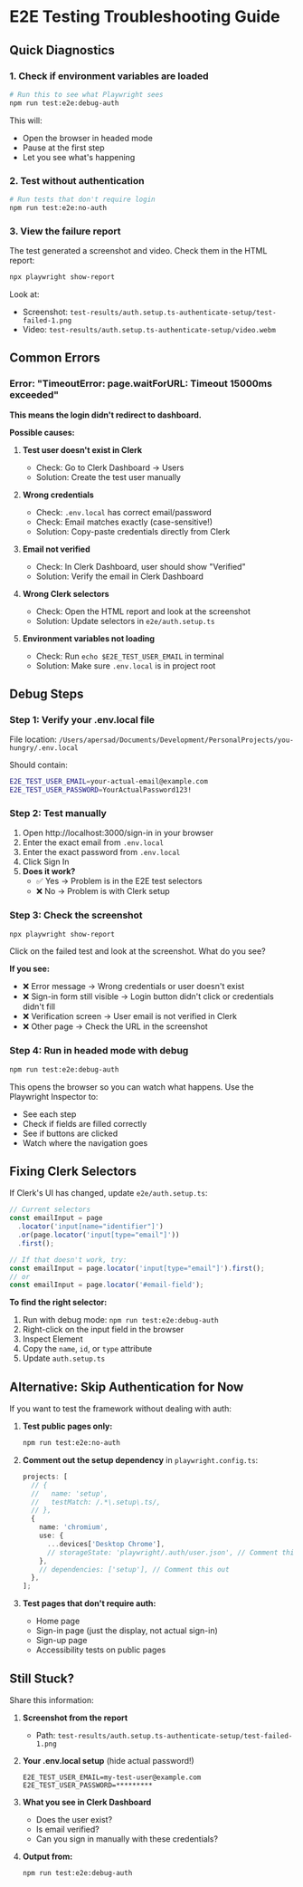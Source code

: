 # E2E Testing Troubleshooting Guide

## Quick Diagnostics

### 1. Check if environment variables are loaded

```bash
# Run this to see what Playwright sees
npm run test:e2e:debug-auth
```

This will:

- Open the browser in headed mode
- Pause at the first step
- Let you see what's happening

### 2. Test without authentication

```bash
# Run tests that don't require login
npm run test:e2e:no-auth
```

### 3. View the failure report

The test generated a screenshot and video. Check them in the HTML report:

```bash
npx playwright show-report
```

Look at:

- Screenshot: `test-results/auth.setup.ts-authenticate-setup/test-failed-1.png`
- Video: `test-results/auth.setup.ts-authenticate-setup/video.webm`

## Common Errors

### Error: "TimeoutError: page.waitForURL: Timeout 15000ms exceeded"

**This means the login didn't redirect to dashboard.**

**Possible causes:**

1. **Test user doesn't exist in Clerk**
   - Check: Go to Clerk Dashboard → Users
   - Solution: Create the test user manually

2. **Wrong credentials**
   - Check: `.env.local` has correct email/password
   - Check: Email matches exactly (case-sensitive!)
   - Solution: Copy-paste credentials directly from Clerk

3. **Email not verified**
   - Check: In Clerk Dashboard, user should show "Verified"
   - Solution: Verify the email in Clerk Dashboard

4. **Wrong Clerk selectors**
   - Check: Open the HTML report and look at the screenshot
   - Solution: Update selectors in `e2e/auth.setup.ts`

5. **Environment variables not loading**
   - Check: Run `echo $E2E_TEST_USER_EMAIL` in terminal
   - Solution: Make sure `.env.local` is in project root

## Debug Steps

### Step 1: Verify your .env.local file

File location: `/Users/apersad/Documents/Development/PersonalProjects/you-hungry/.env.local`

Should contain:

```bash
E2E_TEST_USER_EMAIL=your-actual-email@example.com
E2E_TEST_USER_PASSWORD=YourActualPassword123!
```

### Step 2: Test manually

1. Open http://localhost:3000/sign-in in your browser
2. Enter the exact email from `.env.local`
3. Enter the exact password from `.env.local`
4. Click Sign In
5. **Does it work?**
   - ✅ Yes → Problem is in the E2E test selectors
   - ❌ No → Problem is with Clerk setup

### Step 3: Check the screenshot

```bash
npx playwright show-report
```

Click on the failed test and look at the screenshot. What do you see?

**If you see:**

- ❌ Error message → Wrong credentials or user doesn't exist
- ❌ Sign-in form still visible → Login button didn't click or credentials didn't fill
- ❌ Verification screen → User email is not verified in Clerk
- ❌ Other page → Check the URL in the screenshot

### Step 4: Run in headed mode with debug

```bash
npm run test:e2e:debug-auth
```

This opens the browser so you can watch what happens. Use the Playwright Inspector to:

- See each step
- Check if fields are filled correctly
- See if buttons are clicked
- Watch where the navigation goes

## Fixing Clerk Selectors

If Clerk's UI has changed, update `e2e/auth.setup.ts`:

```typescript
// Current selectors
const emailInput = page
  .locator('input[name="identifier"]')
  .or(page.locator('input[type="email"]'))
  .first();

// If that doesn't work, try:
const emailInput = page.locator('input[type="email"]').first();
// or
const emailInput = page.locator('#email-field');
```

**To find the right selector:**

1. Run with debug mode: `npm run test:e2e:debug-auth`
2. Right-click on the input field in the browser
3. Inspect Element
4. Copy the `name`, `id`, or `type` attribute
5. Update `auth.setup.ts`

## Alternative: Skip Authentication for Now

If you want to test the framework without dealing with auth:

1. **Test public pages only:**

   ```bash
   npm run test:e2e:no-auth
   ```

2. **Comment out the setup dependency** in `playwright.config.ts`:

   ```typescript
   projects: [
     // {
     //   name: 'setup',
     //   testMatch: /.*\.setup\.ts/,
     // },
     {
       name: 'chromium',
       use: {
         ...devices['Desktop Chrome'],
         // storageState: 'playwright/.auth/user.json', // Comment this out
       },
       // dependencies: ['setup'], // Comment this out
     },
   ];
   ```

3. **Test pages that don't require auth:**
   - Home page
   - Sign-in page (just the display, not actual sign-in)
   - Sign-up page
   - Accessibility tests on public pages

## Still Stuck?

Share this information:

1. **Screenshot from the report**
   - Path: `test-results/auth.setup.ts-authenticate-setup/test-failed-1.png`

2. **Your .env.local setup** (hide actual password!)

   ```
   E2E_TEST_USER_EMAIL=my-test-user@example.com
   E2E_TEST_USER_PASSWORD=*********
   ```

3. **What you see in Clerk Dashboard**
   - Does the user exist?
   - Is email verified?
   - Can you sign in manually with these credentials?

4. **Output from:**
   ```bash
   npm run test:e2e:debug-auth
   ```
